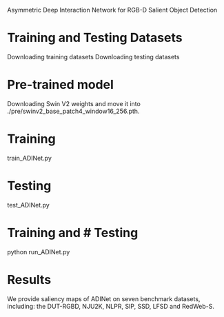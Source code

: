 Asymmetric Deep Interaction Network for RGB-D Salient Object Detection

# Training and Testing Datasets
Downloading training datasets
Downloading testing datasets

# Pre-trained model
Downloading Swin V2 weights and move it into ./pre/swinv2_base_patch4_window16_256.pth.

# Training
train_ADINet.py

# Testing
test_ADINet.py

# Training and # Testing
python run_ADINet.py

# Results
We provide saliency maps of ADINet on seven benchmark datasets, including: the DUT-RGBD, NJU2K, NLPR, SIP, SSD, LFSD and RedWeb-S. 




